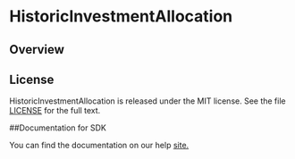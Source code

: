 HistoricInvestmentAllocation
=========================

## Overview


## License

HistoricInvestmentAllocation is released under the MIT license.  See the file [LICENSE](./LICENSE) for the full text.

##Documentation for SDK

You can find the documentation on our help [site.](https://help.rallydev.com/apps/2.1/doc/)
